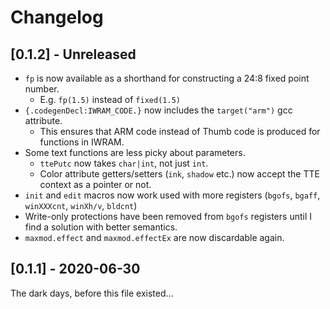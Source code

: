 # Changelog

## [0.1.2] - Unreleased

- `fp` is now available as a shorthand for constructing a 24:8 fixed point number.  
  - E.g. `fp(1.5)` instead of `fixed(1.5)`
- `{.codegenDecl:IWRAM_CODE.}` now includes the `target("arm")` gcc attribute.  
  - This ensures that ARM code instead of Thumb code is produced for functions in IWRAM.
- Some text functions are less picky about parameters.
  - `ttePutc` now takes `char|int`, not just `int`.
  - Color attribute getters/setters (`ink`, `shadow` etc.) now accept the TTE context as a pointer or not.
- `init` and `edit` macros now work used with more registers (`bgofs`, `bgaff`, `winXXXcnt`, `winXh/v`, `bldcnt`)
- Write-only protections have been removed from `bgofs` registers until I find a solution with better semantics.
- `maxmod.effect` and `maxmod.effectEx` are now discardable again.

## [0.1.1] - 2020-06-30

The dark days, before this file existed...
